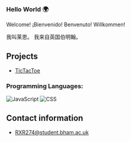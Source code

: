 ### Hello World   🌍  

Welcome! ¡Bienvenido! Benvenuto! Willkommen!

我叫莱恩。 我来自英国伯明翰。

## Projects
* [TicTacToe]([https://suyash-srivastava.github.io/suyashsrivastava/Weather](https://github.com/hyperFounder/TicTacToe))

### Programming Languages:


![JavaScript](https://img.shields.io/badge/-JavaScript-000000?style=flat&logo=javascript)
![CSS](https://img.shields.io/badge/-CSS-000000?style=flat&logo=css3)


## Contact information

- RXR274@student.bham.ac.uk


